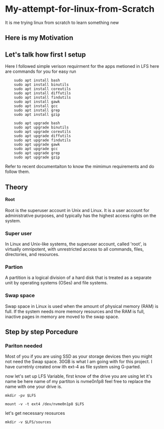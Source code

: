 # My-attempt-for-linux-from-Scratch
It is me trying linux from scratch to learn something new
## Here is my Motivation

## Let's talk how first I setup
Here I followed simple verison requirment for the apps metioned in LFS here are commands for you for easy run
```
    sudo apt install bash
    sudo apt install binutils
    sudo apt install coreutils
    sudo apt install diffutils
    sudo apt install findutils
    sudo apt install gawk
    sudo apt install gcc
    sudo apt install grep
    sudo apt install gzip

```
```
    sudo apt upgrade bash
    sudo apt upgrade binutils
    sudo apt upgrade coreutils
    sudo apt upgrade diffutils
    sudo apt upgrade findutils
    sudo apt upgrade gawk
    sudo apt upgrade gcc
    sudo apt upgrade grep
    sudo apt upgrade gzip

```
Refer to recent documentaiton to know the mimimun requirements and do follow them.



## Theory
#### Root
Root is the superuser account in Unix and Linux. It is a user account for administrative purposes, and typically has the highest access rights on the system.
### Super user
In Linux and Unix-like systems, the superuser account, called 'root', is virtually omnipotent, with unrestricted access to all commands, files, directories, and resources. 
### Partion
A partition is a logical division of a hard disk that is treated as a separate unit by operating systems (OSes) and file systems. 
### Swap space
Swap space in Linux is used when the amount of physical memory (RAM) is full. If the system needs more memory resources and the RAM is full, inactive pages in memory are moved to the swap space.



## Step by step Porcedure

### Pariton needed
Most of you if you are using SSD as your storage devices then you might not need the Swap space. 30GB is what I am going with for this project.
I have curretnly created onw ith ext-4 as file system using G-parted.

now let's set up LFS Variable,
first know of the drive you are using let it's name be here name of my partiton is nvme0n1p8
feel free to replace the name with one your drive is.

```
mkdir -pv $LFS

mount -v -t ext4 /dev/nvme0n1p8 $LFS
```
let's get necessary reosurces

```
mkdir -v $LFS/sources
```